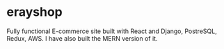 # erayshop
Fully functional E-commerce site built with React and Django, PostreSQL, Redux, AWS.
I have also built the MERN version of it.


